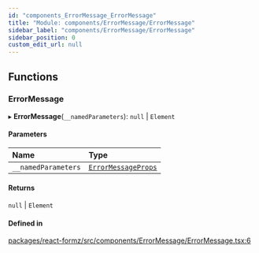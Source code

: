 ```yaml
---
id: "components_ErrorMessage_ErrorMessage"
title: "Module: components/ErrorMessage/ErrorMessage"
sidebar_label: "components/ErrorMessage/ErrorMessage"
sidebar_position: 0
custom_edit_url: null
---
```


## Functions

### ErrorMessage

▸ **ErrorMessage**(`__namedParameters`): ``null`` \| `Element`

#### Parameters

| Name | Type |
| :------ | :------ |
| `__namedParameters` | [`ErrorMessageProps`](../interfaces/components_ErrorMessage_ErrorMessage_types.ErrorMessageProps.md) |

#### Returns

``null`` \| `Element`

#### Defined in

[packages/react-formz/src/components/ErrorMessage/ErrorMessage.tsx:6](https://github.com/ZerryStack/react-formz/blob/main/packages/react-formz/src/components/ErrorMessage/ErrorMessage.tsx#L6)
